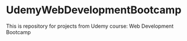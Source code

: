 # UdemyWebDevelopmentBootcamp

This is repository for projects from Udemy course: Web Development Bootcamp
